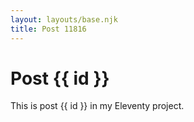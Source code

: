 ```yaml
---
layout: layouts/base.njk
title: Post 11816
---
```


# Post {{ id }}

This is post {{ id }} in my Eleventy project.
